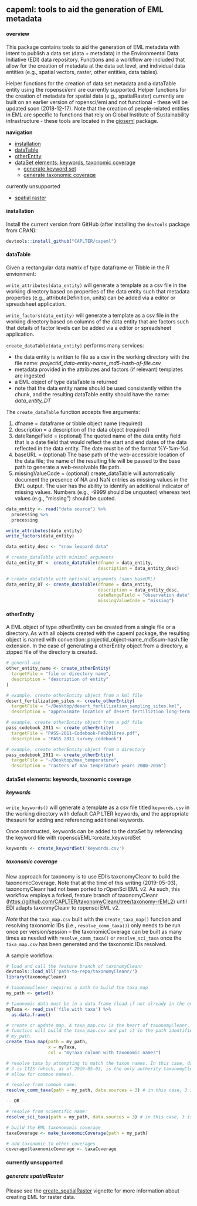 
<!-- README.md is generated from README.Rmd. Please edit the latter. -->

## capeml: tools to aid the generation of EML metadata

#### overview

This package contains tools to aid the generation of EML metadata with
intent to publish a data set (data + metadata) in the Environmental Data
Initiative (EDI) data repository. Functions and a workflow are included
that allow for the creation of metadata at the data set level, and
individual data entities (e.g., spatial vectors, raster, other entities,
data tables).

Helper functions for the creation of data set metadata and a dataTable
entity using the ropensci/eml are currently supported. Helper functions
for the creation of metadata for spatial data (e.g., spatialRaster)
currently are built on an earlier version of ropensci/eml and not
functional - these will be updated soon (2018-12-17). Note that the
creation of people-related entities in EML are specific to functions
that rely on Global Institute of Sustainability infrastructure - these
tools are located in the [gioseml](https://github.com/CAPLTER/gioseml)
package.

**navigation**

  - [installation](https://github.com/CAPLTER/capeml#installation)
  - [dataTable](https://github.com/CAPLTER/capeml#dataTable)
  - [otherEntity](https://github.com/CAPLTER/capeml#otherEntity)
  - [dataSet elements: keywords, taxonomic
    coverage](https://github.com/CAPLTER/capeml#dataSet)
      - [generate keyword
        set](https://github.com/CAPLTER/capeml#generate-keywordset-from-file)
      - [generate taxonomic
        coverage](https://github.com/CAPLTER/capeml#generate-taxonomiccoverage)

currently unsupported

  - [spatial
    raster](https://github.com/CAPLTER/capeml#generate-spatialraster)

#### installation

Install the current version from GitHub (after installing the `devtools`
package from CRAN):

``` r
devtools::install_github("CAPLTER/capeml")
```

#### dataTable

Given a rectangular data matrix of type dataframe or Tibble in the R
envionment:

`write_attributes(data_entity)` will generate a template as a csv file
in the working directory based on properties of the data entity such
that metadata properties (e.g., attributeDefinition, units) can be added
via a editor or spreadsheet application.

`write_factors(data_entity)` will generate a template as a csv file in
the working directory based on columns of the data entity that are
factors such that details of factor levels can be added via a editor or
spreadsheet application.

`create_dataTable(data_entity)` performs many services:

  - the data entity is written to file as a csv in the working directory
    with the file name:
    *projectid\_data-entity-name\_md5-hash-of-file.csv*
  - metadata provided in the attributes and factors (if relevant)
    templates are ingested
  - a EML object of type dataTable is returned
  - note that the data entity name should be used consistently within
    the chunk, and the resulting dataTable entity should have the name:
    *data\_entity\_DT*

The `create_dataTable` function accepts five arguments:

1.  dfname = dataframe or tibble object name (required)
2.  description = a description of the data object (required)
3.  dateRangeField = (optional) The quoted name of the data entity field
    that is a date field that would reflect the start and end dates of
    the data reflected in the data entity. The date must be of the
    format %Y-%m-%d.
4.  baseURL = (optional) The base path of the web-accessible location of
    the data file; the name of the resulting file will be passed to the
    base path to generate a web-resolvable file path.
5.  missingValueCode = (optional) create\_dataTable will automatically
    document the presence of NA and NaN entries as missing values in the
    EML output. The user has the ability to identify an additional
    indicator of missing values. Numbers (e.g., -9999 should be
    unquoted) whereas text values (e.g., “missing”) should be quoted.

<!-- end list -->

``` r
data_entity <- read("data source") %>% 
  processing %>% 
  processing

write_attributes(data_entity)
write_factors(data_entity)

data_entity_desc <- "snow leopard data"

# create_dataTable with minimal arguments
data_entity_DT <- create_dataTable(dfname = data_entity,
                                   description = data_entity_desc)

# create_dataTable with optional arguments (sans baseURL)
data_entity_DT <- create_dataTable(dfname = data_entity,
                                   description = data_entity_desc,
                                   dateRangeField = "observation date",
                                   missingValueCode = "missing")
```

#### otherEntity

A EML object of type otherEntity can be created from a single file or a
directory. As with all objects created with the capeml package, the
resulting object is named with convention:
projectid\_object-name\_md5sum-hash.file extension. In the case of
generating a otherEntity object from a directory, a zipped file of the
directory is created.

``` r
# general use
other_entity_name <- create_otherEntity(
  targetFile = "file or directory name",
  description = "description of entity"
)

# example, create otherEntity object from a kml file
desert_fertilization_sites <- create_otherEntity(
  targetFile = "~/Desktop/desert_fertilization_sampling_sites.kml",
  description = "approximate location of desert fertiliztion long-term study sites")

# example, create otherEntity object from a pdf file
pass_codebook_2011 <- create_otherEntity(
  targetFile = "PASS-2011-Codebook-Feb2016rev.pdf",
  description = "PASS 2011 survey codebook")

# example, create otherEntity object from a directory
pass_codebook_2011 <- create_otherEntity(
  targetFile = "~/Desktop/max_temperature",
  description = "rasters of max temperature years 2000-2016")
```

#### dataSet elements: keywords, taxonomic coverage

##### keywords

`write_keywords()` will generate a template as a csv file titled
`keywords.csv` in the working directory with default CAP LTER keywords,
and the appropriate thesaurii for adding and referencing additional
keywords.

Once constructed, keywords can be added to the dataSet by referencing
the keyword file with ropensci/EML::create\_keywordSet

``` r
keywords <- create_keywordSet('keywords.csv')
```

##### taxonomic coverage

New approach for taxonomy is to use EDI’s taxonomyCleanr to build the
taxonomicCoverage. Note that at the time of this writing (2019-05-03),
taxonomyCleanr had not been ported to rOpenSci EML v2. As such, this
workflow employs a forked, feature branch of taxonomyCleanr
(<https://github.com/CAPLTER/taxonomyCleanr/tree/taxonomy-rEML2>) until
EDI adapts taxonmyCleanr to ropensci EML v2.

*Note* that the `taxa_map.csv` built with the `create_taxa_map()`
function and resolving taxonomic IDs (i.e., `resolve_comm_taxa()`) only
needs to be run once per version/session – the taxonomicCoverage can be
built as many times as needed with `resolve_comm_taxa()` or
`resolve_sci_taxa` once the `taxa_map.csv` has been generated and the
taxonomic IDs resolved.

A sample workflow:

``` r
# load and call the feature branch of taxonomyCleanr
devtools::load_all('path-to-repo/taxonomyCleanr/') 
library(taxonomyCleanr)

# taxonomyCleanr requires a path to build the taxa_map
my_path <- getwd() 

# taxonomic data must be in a data frame (load if not already in the environment)
myTaxa <- read_csv('file with taxa') %>% 
  as.data.frame()

# create or update map. A taxa_map.csv is the heart of taxonomyCleanr. This
# function will build the taxa_map.csv and put it in the path identified with
# my_path.
create_taxa_map(path = my_path,
                x = myTaxa,
                col = "myTaxa column with taxonomic names") 

# resolve taxa by attempting to match the taxon names. In this case, data.source
# 3 is ITIS (which, as of 2019-05-03, is the only authority taxonomyCleanr will
# allow for common names).

# resolve from common name:
resolve_comm_taxa(path = my_path, data.sources = 3) # in this case, 3 is ITIS

-- OR --

# resolve from scientific name:
resolve_sci_taxa(path = my_path, data.sources = 3) # in this case, 3 is ITIS

# build the EML taxonomomic coverage
taxaCoverage <- make_taxonomicCoverage(path = my_path)

# add taxonomic to other coverages
coverage$taxonomicCoverage <- taxaCoverage
```

#### currently unsupported

##### generate spatialRaster

Please see the
[create\_spatialRaster](https://github.com/CAPLTER/capeml/blob/master/vignettes/create_spatialRaster.Rmd)
vignette for more information about creating EML for raster data.
